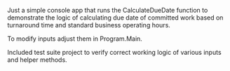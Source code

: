 Just a simple console app that runs the CalculateDueDate function to demonstrate the logic of calculating due date of committed work based on turnaround time and standard business operating hours.

To modify inputs adjust them in Program.Main.

Included test suite project to verify correct working logic of various inputs and helper methods.
